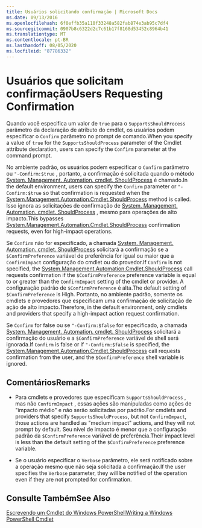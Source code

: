 ```yaml
---
title: Usuários solicitando confirmação | Microsoft Docs
ms.date: 09/13/2016
ms.openlocfilehash: 6f0effb35a110f33248a582fab874e3ab95c7df4
ms.sourcegitcommit: 0907b8c6322d2c7c61b17f8168d53452c8964b41
ms.translationtype: MT
ms.contentlocale: pt-BR
ms.lasthandoff: 08/05/2020
ms.locfileid: "87786332"
---
```

# <a name="users-requesting-confirmation"></a><span data-ttu-id="15763-102">Usuários que solicitam confirmação</span><span class="sxs-lookup"><span data-stu-id="15763-102">Users Requesting Confirmation</span></span>

<span data-ttu-id="15763-103">Quando você especifica um valor de `true` para o `SupportsShouldProcess` parâmetro da declaração de atributo do cmdlet, os usuários podem especificar o `Confirm` parâmetro no prompt de comando.</span><span class="sxs-lookup"><span data-stu-id="15763-103">When you specify a value of `true` for the `SupportsShouldProcess` parameter of the Cmdlet attribute declaration, users can specify the `Confirm` parameter at the command prompt.</span></span>

<span data-ttu-id="15763-104">No ambiente padrão, os usuários podem especificar o `Confirm` parâmetro ou `"-Confirm:$true` , portanto, a confirmação é solicitada quando o método [System. Management. Automation. cmdlet. ShouldProcess](/dotnet/api/System.Management.Automation.Cmdlet.ShouldProcess) é chamado.</span><span class="sxs-lookup"><span data-stu-id="15763-104">In the default environment, users can specify the `Confirm` parameter or `"-Confirm:$true` so that confirmation is requested when the [System.Management.Automation.Cmdlet.ShouldProcess](/dotnet/api/System.Management.Automation.Cmdlet.ShouldProcess) method is called.</span></span> <span data-ttu-id="15763-105">Isso ignora as solicitações de confirmação de [System. Management. Automation. cmdlet. ShouldProcess](/dotnet/api/System.Management.Automation.Cmdlet.ShouldProcess) , mesmo para operações de alto impacto.</span><span class="sxs-lookup"><span data-stu-id="15763-105">This bypasses [System.Management.Automation.Cmdlet.ShouldProcess](/dotnet/api/System.Management.Automation.Cmdlet.ShouldProcess) confirmation requests, even for high-impact operations.</span></span>

<span data-ttu-id="15763-106">Se `Confirm` não for especificado, a chamada [System. Management. Automation. cmdlet. ShouldProcess](/dotnet/api/System.Management.Automation.Cmdlet.ShouldProcess) solicitará a confirmação se a `$ConfirmPreference` variável de preferência for igual ou maior que a `ConfirmImpact` configuração do cmdlet ou do provedor.</span><span class="sxs-lookup"><span data-stu-id="15763-106">If `Confirm` is not specified, the [System.Management.Automation.Cmdlet.ShouldProcess](/dotnet/api/System.Management.Automation.Cmdlet.ShouldProcess) call requests confirmation if the `$ConfirmPreference` preference variable is equal to or greater than the `ConfirmImpact` setting of the cmdlet or provider.</span></span> <span data-ttu-id="15763-107">A configuração padrão de `$ConfirmPreference` é alta.</span><span class="sxs-lookup"><span data-stu-id="15763-107">The default setting of `$ConfirmPreference` is High.</span></span> <span data-ttu-id="15763-108">Portanto, no ambiente padrão, somente os cmdlets e provedores que especificam uma confirmação de solicitação de ação de alto impacto.</span><span class="sxs-lookup"><span data-stu-id="15763-108">Therefore, in the default environment, only cmdlets and providers that specify a high-impact action request confirmation.</span></span>

<span data-ttu-id="15763-109">Se `Confirm` for false ou se `"-Confirm:$false` for especificado, a chamada [System. Management. Automation. cmdlet. ShouldProcess](/dotnet/api/System.Management.Automation.Cmdlet.ShouldProcess) solicitará a confirmação do usuário e a `$ConfirmPreference` variável de shell será ignorada.</span><span class="sxs-lookup"><span data-stu-id="15763-109">If `Confirm` is false or if `"-Confirm:$false` is specified, the [System.Management.Automation.Cmdlet.ShouldProcess](/dotnet/api/System.Management.Automation.Cmdlet.ShouldProcess) call requests confirmation from the user, and the `$ConfirmPreference` shell variable is ignored.</span></span>

## <a name="remarks"></a><span data-ttu-id="15763-110">Comentários</span><span class="sxs-lookup"><span data-stu-id="15763-110">Remarks</span></span>

- <span data-ttu-id="15763-111">Para cmdlets e provedores que especificam `SupportsShouldProcess` , mas não `ConfirmImpact` , essas ações são manipuladas como ações de "impacto médio" e não serão solicitadas por padrão.</span><span class="sxs-lookup"><span data-stu-id="15763-111">For cmdlets and providers that specify `SupportsShouldProcess`, but not `ConfirmImpact`, those actions are handled as "medium impact" actions, and they will not prompt by default.</span></span> <span data-ttu-id="15763-112">Seu nível de impacto é menor que a configuração padrão da `$ConfirmPreference` variável de preferência.</span><span class="sxs-lookup"><span data-stu-id="15763-112">Their impact level is less than the default setting of the `$ConfirmPreference` preference variable.</span></span>

- <span data-ttu-id="15763-113">Se o usuário especificar o `Verbose` parâmetro, ele será notificado sobre a operação mesmo que não seja solicitada a confirmação.</span><span class="sxs-lookup"><span data-stu-id="15763-113">If the user specifies the `Verbose` parameter, they will be notified of the operation even if they are not prompted for confirmation.</span></span>

## <a name="see-also"></a><span data-ttu-id="15763-114">Consulte Também</span><span class="sxs-lookup"><span data-stu-id="15763-114">See Also</span></span>

[<span data-ttu-id="15763-115">Escrevendo um Cmdlet do Windows PowerShell</span><span class="sxs-lookup"><span data-stu-id="15763-115">Writing a Windows PowerShell Cmdlet</span></span>](./writing-a-windows-powershell-cmdlet.md)
